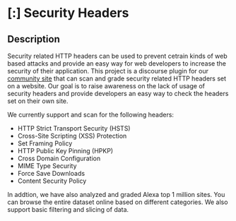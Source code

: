 # [:] Security Headers

## Description

Security related HTTP headers can be used to prevent cetrain kinds of web based attacks and provide an easy way for web developers to increase the security of their application. This project is a discourse plugin for our [community site](https://open.srcclr.com) that can scan and grade security related HTTP headers set on a website. Our goal is to raise awareness on the lack of usage of security headers and provide developers an easy way to check the headers set on their own site.

We currently support and scan for the following headers:
- HTTP Strict Transport Security (HSTS)
- Cross-Site Scripting (XSS) Protection
- Set Framing Policy
- HTTP Public Key Pinning (HPKP)
- Cross Domain Configuration
- MIME Type Security
- Force Save Downloads
- Content Security Policy

In addtion, we have also analyzed and graded Alexa top 1 million sites. You can browse the entire dataset online based on different categories. We also support basic filtering and slicing of data.

